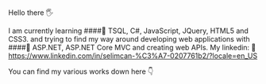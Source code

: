 Hello there 🖐️

I am currently learning 
####💬 TSQL, C#, JavaScript, JQuery, HTML5 and CSS3. 
and trying to find my way around developing web applications with 
####💬 ASP.NET, ASP.NET Core MVC and creating web APIs. 
My linkedin: 
💬https://www.linkedin.com/in/selimcan-%C3%A7-0207761b2/?locale=en_US

You can find my various works down here 👇



<!--
**tbhDemir/tbhDemir** is a ✨ _special_ ✨ repository because its `README.md` (this file) appears on your GitHub profile.

Here are some ideas to get you started:

- 🔭 I’m currently working on ...
- 🌱 I’m currently learning ...
- 👯 I’m looking to collaborate on ...
- 🤔 I’m looking for help with ...
- 💬 Ask me about ...
- 📫 How to reach me: ...
- 😄 Pronouns: ...
- ⚡ Fun fact: ...
-->
